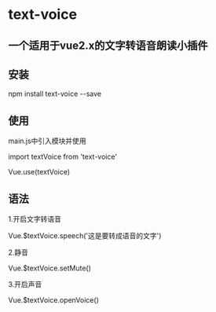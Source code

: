 # text-voice
## 一个适用于vue2.x的文字转语音朗读小插件

## 安装
npm install text-voice --save

## 使用
main.js中引入模块并使用

import textVoice from 'text-voice'

Vue.use(textVoice)

## 语法
1.开启文字转语音

Vue.$textVoice.speech('这是要转成语音的文字')


2.静音

Vue.$textVoice.setMute()


3.开启声音

Vue.$textVoice.openVoice()

